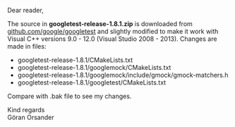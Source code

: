 Dear reader,

The source in **googletest-release-1.8.1.zip** is downloaded from
[github.com/google/googletest](https://github.com/google/googletest/archive/refs/tags/release-1.8.1.zip)
and slightly modified to make it work with Visual C++ versions 9.0 - 12.0
(Visual Studio 2008 - 2013). Changes are made in files:

* googletest-release-1.8.1/CMakeLists.txt
* googletest-release-1.8.1/googlemock/CMakeLists.txt
* googletest-release-1.8.1/googlemock/include/gmock/gmock-matchers.h
* googletest-release-1.8.1/googletest/CMakeLists.txt

Compare with .bak file to see my changes.

Kind regards  
Göran Orsander